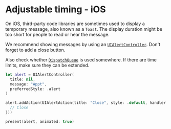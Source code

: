 # Adjustable timing - iOS

On iOS, third-party code libraries are sometimes used to display a temporary message, also known as a `Toast`. The display duration might be too short for people to read or hear the message.

We recommend showing messages by using an [`UIAlertController`](https://developer.apple.com/documentation/uikit/uialertcontroller). Don't forget to add a close button.

Also check whether [`DispatchQueue`](https://developer.apple.com/documentation/dispatch/dispatchqueue) is used somewhere. If there are time limits, make sure they can be extended.

```swift
let alert = UIAlertController(
  title: nil, 
  message: "Appt", 
  preferredStyle: .alert
)

alert.addAction(UIAlertAction(title: "Close", style: .default, handler: { action in
  // Close
}))

present(alert, animated: true)
```

